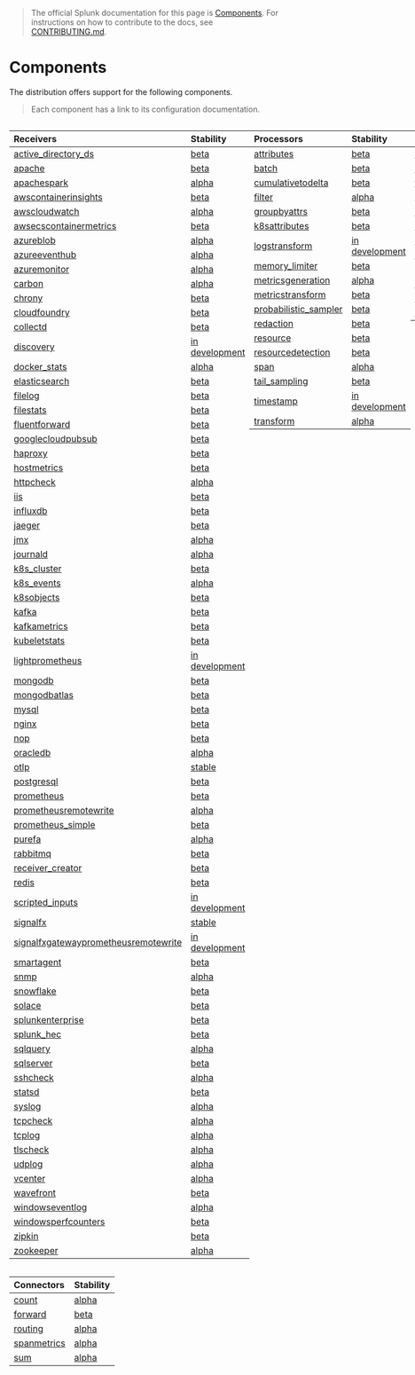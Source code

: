 > The official Splunk documentation for this page is [Components](https://docs.splunk.com/Observability/gdi/opentelemetry/components.html).
> For instructions on how to contribute to the docs, see [CONTRIBUTING.md](../CONTRIBUTING.md#documentation).

# Components

The distribution offers support for the following components.

> Each component has a link to its configuration documentation.

<div style="display: grid;grid-template-columns: auto auto auto auto;">

<div>

| Receivers                                                                                                                                                          | Stability        |
|:-------------------------------------------------------------------------------------------------------------------------------------------------------------------|:-----------------|
| [active_directory_ds](https://github.com/open-telemetry/opentelemetry-collector-contrib/tree/main/receiver/activedirectorydsreceiver)                              | [beta]           |
| [apache](https://github.com/open-telemetry/opentelemetry-collector-contrib/tree/main/receiver/apachereceiver)                                                      | [beta]           |
| [apachespark](https://github.com/open-telemetry/opentelemetry-collector-contrib/tree/main/receiver/apachesparkreceiver)                                            | [alpha]          |
| [awscontainerinsights](https://github.com/open-telemetry/opentelemetry-collector-contrib/tree/main/receiver/awscontainerinsightreceiver)                           | [beta]           |
| [awscloudwatch](https://github.com/open-telemetry/opentelemetry-collector-contrib/tree/main/receiver/awscloudwatchreceiver)                                        | [alpha]          |
| [awsecscontainermetrics](https://github.com/open-telemetry/opentelemetry-collector-contrib/tree/main/receiver/awsecscontainermetricsreceiver)                      | [beta]           |
| [azureblob](https://github.com/open-telemetry/opentelemetry-collector-contrib/tree/main/receiver/azureblobreceiver)                                                | [alpha]          |
| [azureeventhub](https://github.com/open-telemetry/opentelemetry-collector-contrib/tree/main/receiver/azureeventhubreceiver)                                        | [alpha]          |
| [azuremonitor](https://github.com/open-telemetry/opentelemetry-collector-contrib/tree/main/receiver/azuremonitorreceiver)                                          | [alpha]          |
| [carbon](https://github.com/open-telemetry/opentelemetry-collector-contrib/tree/main/receiver/carbonreceiver)                                                      | [alpha]          |
| [chrony](https://github.com/open-telemetry/opentelemetry-collector-contrib/tree/main/receiver/chronyreceiver)                                                      | [beta]           |
| [cloudfoundry](https://github.com/open-telemetry/opentelemetry-collector-contrib/tree/main/receiver/cloudfoundryreceiver)                                          | [beta]           |
| [collectd](https://github.com/open-telemetry/opentelemetry-collector-contrib/tree/main/receiver/collectdreceiver)                                                  | [beta]           |
| [discovery](../internal/receiver/discoveryreceiver)                                                                                                                | [in development] |
| [docker_stats](https://github.com/open-telemetry/opentelemetry-collector-contrib/tree/main/receiver/dockerstatsreceiver)                                           | [alpha]          |
| [elasticsearch](https://github.com/open-telemetry/opentelemetry-collector-contrib/tree/main/receiver/elasticsearchreceiver)                                        | [beta]           |
| [filelog](https://github.com/open-telemetry/opentelemetry-collector-contrib/tree/main/receiver/filelogreceiver)                                                    | [beta]           |
| [filestats](https://github.com/open-telemetry/opentelemetry-collector-contrib/tree/main/receiver/filestatsreceiver)                                                | [beta]           |
| [fluentforward](https://github.com/open-telemetry/opentelemetry-collector-contrib/tree/main/receiver/fluentforwardreceiver)                                        | [beta]           |
| [googlecloudpubsub](https://github.com/open-telemetry/opentelemetry-collector-contrib/tree/main/receiver/googlecloudpubsubreceiver)                                | [beta]           |
| [haproxy](https://github.com/open-telemetry/opentelemetry-collector-contrib/tree/main/receiver/haproxyreceiver)                                                    | [beta]           |
| [hostmetrics](https://github.com/open-telemetry/opentelemetry-collector-contrib/tree/main/receiver/hostmetricsreceiver)                                            | [beta]           |
| [httpcheck](https://github.com/open-telemetry/opentelemetry-collector-contrib/tree/main/receiver/httpcheckreceiver)                                                | [alpha]          |
| [iis](https://github.com/open-telemetry/opentelemetry-collector-contrib/tree/main/receiver/iisreceiver)                                                            | [beta]           |
| [influxdb](https://github.com/open-telemetry/opentelemetry-collector-contrib/tree/main/receiver/influxdbreceiver)                                                  | [beta]           |
| [jaeger](https://github.com/open-telemetry/opentelemetry-collector-contrib/tree/main/receiver/jaegerreceiver)                                                      | [beta]           |
| [jmx](https://github.com/open-telemetry/opentelemetry-collector-contrib/tree/main/receiver/jmxreceiver)                                                            | [alpha]          |
| [journald](https://github.com/open-telemetry/opentelemetry-collector-contrib/tree/main/receiver/journaldreceiver)                                                  | [alpha]          |
| [k8s_cluster](https://github.com/open-telemetry/opentelemetry-collector-contrib/tree/main/receiver/k8sclusterreceiver)                                             | [beta]           |
| [k8s_events](https://github.com/open-telemetry/opentelemetry-collector-contrib/tree/main/receiver/k8seventsreceiver)                                               | [alpha]          |
| [k8sobjects](https://github.com/open-telemetry/opentelemetry-collector-contrib/tree/main/receiver/k8sobjectsreceiver)                                              | [beta]           |
| [kafka](https://github.com/open-telemetry/opentelemetry-collector-contrib/tree/main/receiver/kafkareceiver)                                                        | [beta]           |
| [kafkametrics](https://github.com/open-telemetry/opentelemetry-collector-contrib/tree/main/receiver/kafkametricsreceiver)                                          | [beta]           |
| [kubeletstats](https://github.com/open-telemetry/opentelemetry-collector-contrib/tree/main/receiver/kubeletstatsreceiver)                                          | [beta]           |
| [lightprometheus](../internal/receiver/lightprometheusreceiver)                                                                                                    | [in development] |
| [mongodb](https://github.com/open-telemetry/opentelemetry-collector-contrib/tree/main/receiver/mongodbreceiver)                                                    | [beta]           |
| [mongodbatlas](https://github.com/open-telemetry/opentelemetry-collector-contrib/tree/main/receiver/mongodbatlasreceiver)                                          | [beta]           |
| [mysql](https://github.com/open-telemetry/opentelemetry-collector-contrib/tree/main/receiver/mysqlreceiver)                                                        | [beta]           |
| [nginx](https://github.com/open-telemetry/opentelemetry-collector-contrib/tree/main/receiver/nginxreceiver)                                                        | [beta]           |
| [nop](https://github.com/open-telemetry/opentelemetry-collector/tree/main/receiver/nopreceiver)                                                                    | [beta]           |
| [oracledb](https://github.com/open-telemetry/opentelemetry-collector-contrib/tree/main/receiver/oracledbreceiver)                                                  | [alpha]          |
| [otlp](https://github.com/open-telemetry/opentelemetry-collector/tree/main/receiver/otlpreceiver)                                                                  | [stable]         |
| [postgresql](https://github.com/open-telemetry/opentelemetry-collector-contrib/tree/main/receiver/postgresqlreceiver)                                              | [beta]           |
| [prometheus](https://github.com/open-telemetry/opentelemetry-collector-contrib/tree/main/receiver/prometheusreceiver)                                              | [beta]           |
| [prometheusremotewrite](https://github.com/open-telemetry/opentelemetry-collector-contrib/tree/main/receiver/prometheusremotewritereceiver)                        | [alpha]          |
| [prometheus_simple](https://github.com/open-telemetry/opentelemetry-collector-contrib/tree/main/receiver/simpleprometheusreceiver)                                 | [beta]           |
| [purefa](https://github.com/open-telemetry/opentelemetry-collector-contrib/tree/main/receiver/purefareceiver)                                                      | [alpha]          |
| [rabbitmq](https://github.com/open-telemetry/opentelemetry-collector-contrib/tree/main/receiver/rabbitmqreceiver)                                                  | [beta]           |
| [receiver_creator](https://github.com/open-telemetry/opentelemetry-collector-contrib/tree/main/receiver/receivercreator)                                           | [beta]           |
| [redis](https://github.com/open-telemetry/opentelemetry-collector-contrib/tree/main/receiver/redisreceiver)                                                        | [beta]           |
| [scripted_inputs](../internal/receiver//scriptedinputsreceiver)                                                                                                    | [in development] |
| [signalfx](https://github.com/open-telemetry/opentelemetry-collector-contrib/tree/main/receiver/signalfxreceiver)                                                  | [stable]         |
| [signalfxgatewayprometheusremotewrite](https://github.com/signalfx/splunk-otel-collector/tree/main/internal/receiver/signalfxgatewayprometheusremotewritereceiver) | [in development] |
| [smartagent](../pkg/receiver/smartagentreceiver)                                                                                                                   | [beta]           |
| [snmp](https://github.com/open-telemetry/opentelemetry-collector-contrib/tree/main/receiver/snmpreceiver)                                                          | [alpha]          |
| [snowflake](https://github.com/open-telemetry/opentelemetry-collector-contrib/tree/main/receiver/snowflakereceiver)                                                | [beta]           |
| [solace](https://github.com/open-telemetry/opentelemetry-collector-contrib/tree/main/receiver/solacereceiver)                                                      | [beta]           |
| [splunkenterprise](https://github.com/open-telemetry/opentelemetry-collector-contrib/tree/main/receiver/splunkenterprisereceiver)                                  | [beta]           |
| [splunk_hec](https://github.com/open-telemetry/opentelemetry-collector-contrib/tree/main/receiver/splunkhecreceiver)                                               | [beta]           |
| [sqlquery](https://github.com/open-telemetry/opentelemetry-collector-contrib/tree/main/receiver/sqlqueryreceiver)                                                  | [alpha]          |
| [sqlserver](https://github.com/open-telemetry/opentelemetry-collector-contrib/tree/main/receiver/sqlserverreceiver)                                                | [beta]           |
| [sshcheck](https://github.com/open-telemetry/opentelemetry-collector-contrib/tree/main/receiver/sshcheckreceiver)                                                  | [alpha]          |
| [statsd](https://github.com/open-telemetry/opentelemetry-collector-contrib/tree/main/receiver/statsdreceiver)                                                      | [beta]           |
| [syslog](https://github.com/open-telemetry/opentelemetry-collector-contrib/tree/main/receiver/syslogreceiver)                                                      | [alpha]          |
| [tcpcheck](https://github.com/open-telemetry/opentelemetry-collector-contrib/tree/main/receiver/tcpcheckreceiver)                                                  | [alpha]          |
| [tcplog](https://github.com/open-telemetry/opentelemetry-collector-contrib/tree/main/receiver/tcplogreceiver)                                                      | [alpha]          |
| [tlscheck](https://github.com/open-telemetry/opentelemetry-collector-contrib/tree/main/receiver/tlscheckreceiver)                                                  | [alpha]          |
| [udplog](https://github.com/open-telemetry/opentelemetry-collector-contrib/tree/main/receiver/udplogreceiver)                                                      | [alpha]          |
| [vcenter](https://github.com/open-telemetry/opentelemetry-collector-contrib/tree/main/receiver/vcenterreceiver)                                                    | [alpha]          |
| [wavefront](https://github.com/open-telemetry/opentelemetry-collector-contrib/tree/main/receiver/wavefrontreceiver)                                                | [beta]           |
| [windowseventlog](https://github.com/open-telemetry/opentelemetry-collector-contrib/tree/main/receiver/windowseventlogreceiver)                                    | [alpha]          |
| [windowsperfcounters](https://github.com/open-telemetry/opentelemetry-collector-contrib/tree/main/receiver/windowsperfcountersreceiver)                            | [beta]           |
| [zipkin](https://github.com/open-telemetry/opentelemetry-collector-contrib/tree/main/receiver/zipkinreceiver)                                                      | [beta]           |
| [zookeeper](https://github.com/open-telemetry/opentelemetry-collector-contrib/tree/main/receiver/zookeeperreceiver)                                                | [alpha]          |

</div>

<div>

| Processors                                                                                                                                   | Stability        |
|:---------------------------------------------------------------------------------------------------------------------------------------------|:-----------------|
| [attributes](https://github.com/open-telemetry/opentelemetry-collector-contrib/tree/main/processor/attributesprocessor)                      | [beta]           |
| [batch](https://github.com/open-telemetry/opentelemetry-collector/tree/main/processor/batchprocessor)                                        | [beta]           |
| [cumulativetodelta](https://github.com/open-telemetry/opentelemetry-collector-contrib/tree/main/processor/cumulativetodeltaprocessor)        | [beta]           |
| [filter](https://github.com/open-telemetry/opentelemetry-collector-contrib/tree/main/processor/filterprocessor)                              | [alpha]          |
| [groupbyattrs](https://github.com/open-telemetry/opentelemetry-collector-contrib/tree/main/processor/groupbyattrsprocessor)                  | [beta]           |
| [k8sattributes](https://github.com/open-telemetry/opentelemetry-collector-contrib/tree/main/processor/k8sattributesprocessor)                | [beta]           |
| [logstransform](https://github.com/open-telemetry/opentelemetry-collector-contrib/tree/main/processor/logstransformprocessor)                | [in development] |
| [memory_limiter](https://github.com/open-telemetry/opentelemetry-collector/blob/main/processor/memorylimiterprocessor)                       | [beta]           |
| [metricsgeneration](https://github.com/open-telemetry/opentelemetry-collector-contrib/tree/main/processor/metricsgenerationprocessor)        | [alpha]          |
| [metricstransform](https://github.com/open-telemetry/opentelemetry-collector-contrib/tree/main/processor/metricstransformprocessor)          | [beta]           |
| [probabilistic_sampler](https://github.com/open-telemetry/opentelemetry-collector-contrib/tree/main/processor/probabilisticsamplerprocessor) | [beta]           |
| [redaction](https://github.com/open-telemetry/opentelemetry-collector-contrib/tree/main/processor/redactionprocessor)                        | [beta]           |
| [resource](https://github.com/open-telemetry/opentelemetry-collector-contrib/tree/main/processor/resourceprocessor)                          | [beta]           |
| [resourcedetection](https://github.com/open-telemetry/opentelemetry-collector-contrib/tree/main/processor/resourcedetectionprocessor)        | [beta]           |
| [span](https://github.com/open-telemetry/opentelemetry-collector-contrib/tree/main/processor/spanprocessor)                                  | [alpha]          |
| [tail_sampling](https://github.com/open-telemetry/opentelemetry-collector-contrib/tree/main/processor/tailsamplingprocessor)                 | [beta]           |
| [timestamp](../pkg/processor/timestampprocessor)                                                                                             | [in development] |
| [transform](https://github.com/open-telemetry/opentelemetry-collector-contrib/tree/main/processor/transformprocessor)                        | [alpha]          |

</div>

<div>

| Exporters                                                                                                                   | Stability    |
|:----------------------------------------------------------------------------------------------------------------------------|:-------------|
| [awss3](https://github.com/open-telemetry/opentelemetry-collector-contrib/tree/main/exporter/awss3exporter)                 | [alpha]      |
| [debug](https://github.com/open-telemetry/opentelemetry-collector/tree/main/exporter/debugexporter)                         | [alpha]      |
| [file](https://github.com/open-telemetry/opentelemetry-collector-contrib/tree/main/exporter/fileexporter)                   | [alpha]      |
| [kafka](https://github.com/open-telemetry/opentelemetry-collector-contrib/tree/main/exporter/kafkaexporter)                 | [beta]       |
| [loadbalancing](https://github.com/open-telemetry/opentelemetry-collector-contrib/tree/main/exporter/loadbalancingexporter) | [beta]       |
| [nop](https://github.com/open-telemetry/opentelemetry-collector/tree/main/exporter/nopexporter)                             | [beta]       |
| [otlp](https://github.com/open-telemetry/opentelemetry-collector/tree/main/exporter/otlpexporter)                           | [stable]     |
| [otlphttp](https://github.com/open-telemetry/opentelemetry-collector/tree/main/exporter/otlphttpexporter)                   | [stable]     |
| [pulsar](https://github.com/open-telemetry/opentelemetry-collector-contrib/tree/main/exporter/pulsarexporter)               | [alpha]      |
| [sapm](https://github.com/open-telemetry/opentelemetry-collector-contrib/tree/main/exporter/sapmexporter)                   | [deprecated] |
| [signalfx](https://github.com/open-telemetry/opentelemetry-collector-contrib/tree/main/exporter/signalfxexporter)           | [beta]       |
| [splunk_hec](https://github.com/open-telemetry/opentelemetry-collector-contrib/tree/main/exporter/splunkhecexporter)        | [beta]       |

</div>

<div>

| Extensions                                                                                                                           | Stability |
|:-------------------------------------------------------------------------------------------------------------------------------------|:----------|
| [ack](https://github.com/open-telemetry/opentelemetry-collector-contrib/tree/main/extension/ackextension)                            | [alpha]   |
| [basicauth](https://github.com/open-telemetry/opentelemetry-collector-contrib/tree/main/extension/basicauthextension)                | [beta]    |
| [bearertokenauth](https://github.com/open-telemetry/opentelemetry-collector-contrib/tree/main/extension/bearertokenauthextension)    | [beta]    |
| [docker_observer](https://github.com/open-telemetry/opentelemetry-collector-contrib/tree/main/extension/observer/dockerobserver)     | [beta]    |
| [ecs_observer](https://github.com/open-telemetry/opentelemetry-collector-contrib/tree/main/extension/observer/ecsobserver)           | [beta]    |
| [ecs_task_observer](https://github.com/open-telemetry/opentelemetry-collector-contrib/tree/main/extension/observer/ecstaskobserver)  | [beta]    |
| [file_storage](https://github.com/open-telemetry/opentelemetry-collector-contrib/tree/main/extension/storage/filestorage)            | [beta]    |
| [headers_setter](https://github.com/open-telemetry/opentelemetry-collector-contrib/tree/main/extension/headerssetterextension)       | [alpha]   |
| [health_check](https://github.com/open-telemetry/opentelemetry-collector-contrib/tree/main/extension/healthcheckextension)           | [beta]    |
| [host_observer](https://github.com/open-telemetry/opentelemetry-collector-contrib/tree/main/extension/observer/hostobserver)         | [beta]    |
| [http_forwarder](https://github.com/open-telemetry/opentelemetry-collector-contrib/tree/main/extension/httpforwarderextension)       | [beta]    |
| [k8s_leader_elector](https://github.com/open-telemetry/opentelemetry-collector-contrib/tree/main/extension/k8sleaderelector)         | [alpha]   |
| [k8s_observer](https://github.com/open-telemetry/opentelemetry-collector-contrib/tree/main/extension/observer/k8sobserver)           | [beta]    |
| [oauth2client](https://github.com/open-telemetry/opentelemetry-collector-contrib/tree/main/extension/oauth2clientauthextension)      | [beta]    |
| [opamp](https://github.com/open-telemetry/opentelemetry-collector-contrib/tree/main/extension/opampextension)                        | [alpha]   |
| [pprof](https://github.com/open-telemetry/opentelemetry-collector-contrib/tree/main/extension/pprofextension)                        | [beta]    |
| [smartagent](../pkg/extension/smartagentextension)                                                                                   | [beta]    |
| [zpages](https://github.com/open-telemetry/opentelemetry-collector/tree/main/extension/zpagesextension)                              | [beta]    |

</div>

<div>

| Connectors                                                                                                                | Stability |
|:--------------------------------------------------------------------------------------------------------------------------|:----------|
| [count](https://github.com/open-telemetry/opentelemetry-collector-contrib/tree/main/connector/countconnector)             | [alpha]   |
| [forward](https://github.com/open-telemetry/opentelemetry-collector/tree/main/connector/forwardconnector)                 | [beta]    |
| [routing](https://github.com/open-telemetry/opentelemetry-collector-contrib/tree/main/connector/routingconnector)         | [alpha]   |
| [spanmetrics](https://github.com/open-telemetry/opentelemetry-collector-contrib/tree/main/connector/spanmetricsconnector) | [alpha]   |
| [sum](https://github.com/open-telemetry/opentelemetry-collector-contrib/tree/main/connector/sumconnector)                 | [alpha]   |

</div>
</div>

[stable]: https://github.com/open-telemetry/opentelemetry-collector#stable
[beta]: https://github.com/open-telemetry/opentelemetry-collector#beta
[alpha]: https://github.com/open-telemetry/opentelemetry-collector#alpha
[in development]: https://github.com/open-telemetry/opentelemetry-collector#development
[deprecated]: https://github.com/open-telemetry/opentelemetry-collector#deprecated


